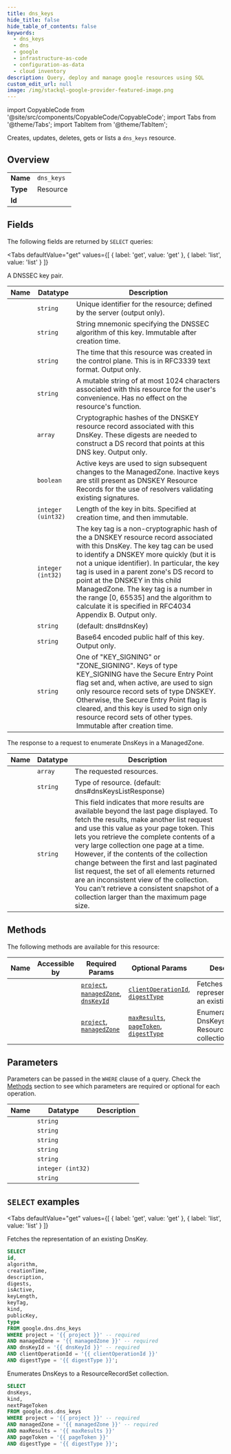 ```yaml
--- 
title: dns_keys
hide_title: false
hide_table_of_contents: false
keywords:
  - dns_keys
  - dns
  - google
  - infrastructure-as-code
  - configuration-as-data
  - cloud inventory
description: Query, deploy and manage google resources using SQL
custom_edit_url: null
image: /img/stackql-google-provider-featured-image.png
---
```


import CopyableCode from '@site/src/components/CopyableCode/CopyableCode';
import Tabs from '@theme/Tabs';
import TabItem from '@theme/TabItem';

Creates, updates, deletes, gets or lists a <code>dns_keys</code> resource.

## Overview
<table><tbody>
<tr><td><b>Name</b></td><td><code>dns_keys</code></td></tr>
<tr><td><b>Type</b></td><td>Resource</td></tr>
<tr><td><b>Id</b></td><td><CopyableCode code="google.dns.dns_keys" /></td></tr>
</tbody></table>

## Fields

The following fields are returned by `SELECT` queries:

<Tabs
    defaultValue="get"
    values={[
        { label: 'get', value: 'get' },
        { label: 'list', value: 'list' }
    ]}
>
<TabItem value="get">

A DNSSEC key pair.

<table>
<thead>
    <tr>
    <th>Name</th>
    <th>Datatype</th>
    <th>Description</th>
    </tr>
</thead>
<tbody>
<tr>
    <td><CopyableCode code="id" /></td>
    <td><code>string</code></td>
    <td>Unique identifier for the resource; defined by the server (output only).</td>
</tr>
<tr>
    <td><CopyableCode code="algorithm" /></td>
    <td><code>string</code></td>
    <td>String mnemonic specifying the DNSSEC algorithm of this key. Immutable after creation time.</td>
</tr>
<tr>
    <td><CopyableCode code="creationTime" /></td>
    <td><code>string</code></td>
    <td>The time that this resource was created in the control plane. This is in RFC3339 text format. Output only.</td>
</tr>
<tr>
    <td><CopyableCode code="description" /></td>
    <td><code>string</code></td>
    <td>A mutable string of at most 1024 characters associated with this resource for the user's convenience. Has no effect on the resource's function.</td>
</tr>
<tr>
    <td><CopyableCode code="digests" /></td>
    <td><code>array</code></td>
    <td>Cryptographic hashes of the DNSKEY resource record associated with this DnsKey. These digests are needed to construct a DS record that points at this DNS key. Output only.</td>
</tr>
<tr>
    <td><CopyableCode code="isActive" /></td>
    <td><code>boolean</code></td>
    <td>Active keys are used to sign subsequent changes to the ManagedZone. Inactive keys are still present as DNSKEY Resource Records for the use of resolvers validating existing signatures.</td>
</tr>
<tr>
    <td><CopyableCode code="keyLength" /></td>
    <td><code>integer (uint32)</code></td>
    <td>Length of the key in bits. Specified at creation time, and then immutable.</td>
</tr>
<tr>
    <td><CopyableCode code="keyTag" /></td>
    <td><code>integer (int32)</code></td>
    <td>The key tag is a non-cryptographic hash of the a DNSKEY resource record associated with this DnsKey. The key tag can be used to identify a DNSKEY more quickly (but it is not a unique identifier). In particular, the key tag is used in a parent zone's DS record to point at the DNSKEY in this child ManagedZone. The key tag is a number in the range [0, 65535] and the algorithm to calculate it is specified in RFC4034 Appendix B. Output only.</td>
</tr>
<tr>
    <td><CopyableCode code="kind" /></td>
    <td><code>string</code></td>
    <td> (default: dns#dnsKey)</td>
</tr>
<tr>
    <td><CopyableCode code="publicKey" /></td>
    <td><code>string</code></td>
    <td>Base64 encoded public half of this key. Output only.</td>
</tr>
<tr>
    <td><CopyableCode code="type" /></td>
    <td><code>string</code></td>
    <td>One of "KEY_SIGNING" or "ZONE_SIGNING". Keys of type KEY_SIGNING have the Secure Entry Point flag set and, when active, are used to sign only resource record sets of type DNSKEY. Otherwise, the Secure Entry Point flag is cleared, and this key is used to sign only resource record sets of other types. Immutable after creation time.</td>
</tr>
</tbody>
</table>
</TabItem>
<TabItem value="list">

The response to a request to enumerate DnsKeys in a ManagedZone.

<table>
<thead>
    <tr>
    <th>Name</th>
    <th>Datatype</th>
    <th>Description</th>
    </tr>
</thead>
<tbody>
<tr>
    <td><CopyableCode code="dnsKeys" /></td>
    <td><code>array</code></td>
    <td>The requested resources.</td>
</tr>
<tr>
    <td><CopyableCode code="kind" /></td>
    <td><code>string</code></td>
    <td>Type of resource. (default: dns#dnsKeysListResponse)</td>
</tr>
<tr>
    <td><CopyableCode code="nextPageToken" /></td>
    <td><code>string</code></td>
    <td>This field indicates that more results are available beyond the last page displayed. To fetch the results, make another list request and use this value as your page token. This lets you retrieve the complete contents of a very large collection one page at a time. However, if the contents of the collection change between the first and last paginated list request, the set of all elements returned are an inconsistent view of the collection. You can't retrieve a consistent snapshot of a collection larger than the maximum page size.</td>
</tr>
</tbody>
</table>
</TabItem>
</Tabs>

## Methods

The following methods are available for this resource:

<table>
<thead>
    <tr>
    <th>Name</th>
    <th>Accessible by</th>
    <th>Required Params</th>
    <th>Optional Params</th>
    <th>Description</th>
    </tr>
</thead>
<tbody>
<tr>
    <td><a href="#get"><CopyableCode code="get" /></a></td>
    <td><CopyableCode code="select" /></td>
    <td><a href="#parameter-project"><code>project</code></a>, <a href="#parameter-managedZone"><code>managedZone</code></a>, <a href="#parameter-dnsKeyId"><code>dnsKeyId</code></a></td>
    <td><a href="#parameter-clientOperationId"><code>clientOperationId</code></a>, <a href="#parameter-digestType"><code>digestType</code></a></td>
    <td>Fetches the representation of an existing DnsKey.</td>
</tr>
<tr>
    <td><a href="#list"><CopyableCode code="list" /></a></td>
    <td><CopyableCode code="select" /></td>
    <td><a href="#parameter-project"><code>project</code></a>, <a href="#parameter-managedZone"><code>managedZone</code></a></td>
    <td><a href="#parameter-maxResults"><code>maxResults</code></a>, <a href="#parameter-pageToken"><code>pageToken</code></a>, <a href="#parameter-digestType"><code>digestType</code></a></td>
    <td>Enumerates DnsKeys to a ResourceRecordSet collection.</td>
</tr>
</tbody>
</table>

## Parameters

Parameters can be passed in the `WHERE` clause of a query. Check the [Methods](#methods) section to see which parameters are required or optional for each operation.

<table>
<thead>
    <tr>
    <th>Name</th>
    <th>Datatype</th>
    <th>Description</th>
    </tr>
</thead>
<tbody>
<tr id="parameter-dnsKeyId">
    <td><CopyableCode code="dnsKeyId" /></td>
    <td><code>string</code></td>
    <td></td>
</tr>
<tr id="parameter-managedZone">
    <td><CopyableCode code="managedZone" /></td>
    <td><code>string</code></td>
    <td></td>
</tr>
<tr id="parameter-project">
    <td><CopyableCode code="project" /></td>
    <td><code>string</code></td>
    <td></td>
</tr>
<tr id="parameter-clientOperationId">
    <td><CopyableCode code="clientOperationId" /></td>
    <td><code>string</code></td>
    <td></td>
</tr>
<tr id="parameter-digestType">
    <td><CopyableCode code="digestType" /></td>
    <td><code>string</code></td>
    <td></td>
</tr>
<tr id="parameter-maxResults">
    <td><CopyableCode code="maxResults" /></td>
    <td><code>integer (int32)</code></td>
    <td></td>
</tr>
<tr id="parameter-pageToken">
    <td><CopyableCode code="pageToken" /></td>
    <td><code>string</code></td>
    <td></td>
</tr>
</tbody>
</table>

## `SELECT` examples

<Tabs
    defaultValue="get"
    values={[
        { label: 'get', value: 'get' },
        { label: 'list', value: 'list' }
    ]}
>
<TabItem value="get">

Fetches the representation of an existing DnsKey.

```sql
SELECT
id,
algorithm,
creationTime,
description,
digests,
isActive,
keyLength,
keyTag,
kind,
publicKey,
type
FROM google.dns.dns_keys
WHERE project = '{{ project }}' -- required
AND managedZone = '{{ managedZone }}' -- required
AND dnsKeyId = '{{ dnsKeyId }}' -- required
AND clientOperationId = '{{ clientOperationId }}'
AND digestType = '{{ digestType }}';
```
</TabItem>
<TabItem value="list">

Enumerates DnsKeys to a ResourceRecordSet collection.

```sql
SELECT
dnsKeys,
kind,
nextPageToken
FROM google.dns.dns_keys
WHERE project = '{{ project }}' -- required
AND managedZone = '{{ managedZone }}' -- required
AND maxResults = '{{ maxResults }}'
AND pageToken = '{{ pageToken }}'
AND digestType = '{{ digestType }}';
```
</TabItem>
</Tabs>
